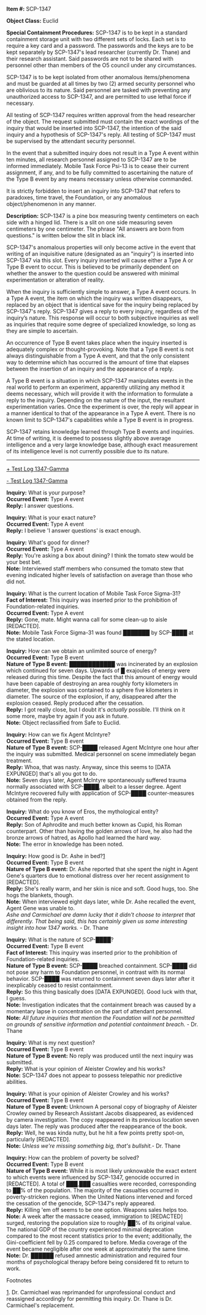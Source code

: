 **Item #:** SCP-1347

**Object Class:** Euclid

**Special Containment Procedures:** SCP-1347 is to be kept in a standard containment storage unit with two different sets of locks. Each set is to require a key card and a password. The passwords and the keys are to be kept separately by SCP-1347's lead researcher (currently Dr. Thane) and their research assistant. Said passwords are not to be shared with personnel other than members of the O5 council under any circumstances.

SCP-1347 is to be kept isolated from other anomalous items/phenomena and must be guarded at all times by two (2) armed security personnel who are oblivious to its nature. Said personnel are tasked with preventing any unauthorized access to SCP-1347, and are permitted to use lethal force if necessary.

All testing of SCP-1347 requires written approval from the head researcher of the object. The request submitted must contain the exact wordings of the inquiry that would be inserted into SCP-1347, the intention of the said inquiry and a hypothesis of SCP-1347's reply. All testing of SCP-1347 must be supervised by the attendant security personnel.

In the event that a submitted inquiry does not result in a Type A event within ten minutes, all research personnel assigned to SCP-1347 are to be informed immediately. Mobile Task Force Psi-13 is to cease their current assignment, if any, and to be fully committed to ascertaining the nature of the Type B event by any means necessary unless otherwise commanded.

It is strictly forbidden to insert an inquiry into SCP-1347 that refers to paradoxes, time travel, the Foundation, or any anomalous object/phenomenon in any manner.

**Description:** SCP-1347 is a pine box measuring twenty centimeters on each side with a hinged lid. There is a slit on one side measuring seven centimeters by one centimeter. The phrase "All answers are born from questions." is written below the slit in black ink.

SCP-1347's anomalous properties will only become active in the event that writing of an inquisitive nature (designated as an "inquiry") is inserted into SCP-1347 via this slot. Every inquiry inserted will cause either a Type A or Type B event to occur. This is believed to be primarily dependent on whether the answer to the question could be answered with minimal experimentation or alteration of reality.

When the inquiry is sufficiently simple to answer, a Type A event occurs. In a Type A event, the item on which the inquiry was written disappears, replaced by an object that is identical save for the inquiry being replaced by SCP-1347's reply. SCP-1347 gives a reply to every inquiry, regardless of the inquiry’s nature. This response will occur to both subjective inquiries as well as inquiries that require some degree of specialized knowledge, so long as they are simple to ascertain.

An occurrence of Type B event takes place when the inquiry inserted is adequately complex or thought-provoking. Note that a Type B event is not always distinguishable from a Type A event, and that the only consistent way to determine which has occurred is the amount of time that elapses between the insertion of an inquiry and the appearance of a reply.

A Type B event is a situation in which SCP-1347 manipulates events in the real world to perform an experiment, apparently utilizing any method it deems necessary, which will provide it with the information to formulate a reply to the inquiry. Depending on the nature of the input, the resultant experimentation varies. Once the experiment is over, the reply will appear in a manner identical to that of the appearance in a Type A event. There is no known limit to SCP-1347's capabilities while a Type B event is in progress.

SCP-1347 retains knowledge learned through Type B events and inquiries. At time of writing, it is deemed to possess slightly above average intelligence and a very large knowledge base, although exact measurement of its intelligence level is not currently possible due to its nature.

* * *

[+ Test Log 1347-Gamma](javascript:;)

[\- Test Log 1347-Gamma](javascript:;)

**Inquiry:** What is your purpose?  
**Occurred Event:** Type A event  
**Reply:** I answer questions.

**Inquiry:** What is your exact nature?  
**Occurred Event:** Type A event  
**Reply:** I believe 'I answer questions' is exact enough.

**Inquiry:** What's good for dinner?  
**Occurred Event:** Type A event  
**Reply:** You're asking a box about dining? I think the tomato stew would be your best bet.  
**Note:** Interviewed staff members who consumed the tomato stew that evening indicated higher levels of satisfaction on average than those who did not.

**Inquiry:** What is the current location of Mobile Task Force Sigma-31?  
**Fact of Interest:** This inquiry was inserted prior to the prohibition of Foundation-related inquiries.  
**Occurred Event:** Type A event  
**Reply:** Gone, mate. Might wanna call for some clean-up to aisle \[REDACTED\].  
**Note:** Mobile Task Force Sigma-31 was found ███████ by SCP-████ at the stated location.

**Inquiry:** How can we obtain an unlimited source of energy?  
**Occurred Event:** Type B event  
**Nature of Type B event:** ████████████ was incinerated by an explosion which continued for seven days. Upwards of █ exajoules of energy were released during this time. Despite the fact that this amount of energy would have been capable of destroying an area roughly forty kilometers in diameter, the explosion was contained to a sphere five kilometers in diameter. The source of the explosion, if any, disappeared after the explosion ceased. Reply produced after the cessation.  
**Reply:** I got really close, but I doubt it's _actually_ possible. I'll think on it some more, maybe try again if you ask in future.  
**Note:** Object reclassified from Safe to Euclid.

**Inquiry:** How can we fix Agent McIntyre?  
**Occurred Event:** Type B event  
**Nature of Type B event:** SCP-████ released Agent McIntyre one hour after the inquiry was submitted. Medical personnel on scene immediately began treatment.  
**Reply:** Whoa, that was nasty. Anyway, since this seems to \[DATA EXPUNGED\] that's all you got to do.  
**Note:** Seven days later, Agent McIntyre spontaneously suffered trauma normally associated with SCP-████, albeit to a lesser degree. Agent McIntyre recovered fully with application of SCP-████ counter-measures obtained from the reply.

**Inquiry:** What do you know of Eros, the mythological entity?  
**Occurred Event:** Type A event  
**Reply:** Son of Aphrodite and much better known as Cupid, his Roman counterpart. Other than having the golden arrows of love, he also had the bronze arrows of hatred, as Apollo had learned the hard way.  
**Note:** The error in knowledge has been noted.

**Inquiry:** How good is Dr. Ashe in bed?[1](javascript:;)  
**Occurred Event:** Type B event  
**Nature of Type B event:** Dr. Ashe reported that she spent the night in Agent Gene's quarters due to emotional distress over her recent assignment to \[REDACTED\].  
**Reply:** She's really warm, and her skin is nice and soft. Good hugs, too. She hogs the blankets, though.  
**Note:** When interviewed eight days later, while Dr. Ashe recalled the event, Agent Gene was unable to.  
_Ashe and Carmichael are damn lucky that it didn't choose to interpret that differently. That being said, this has certainly given us some interesting insight into how 1347 works._ - Dr. Thane

**Inquiry:** What is the nature of SCP-████?  
**Occurred Event:** Type B event  
**Fact of Interest:** This inquiry was inserted prior to the prohibition of Foundation-related inquiries.  
**Nature of Type B event:** SCP-████ breached containment. SCP-████ did not pose any harm to Foundation personnel, in contrast with its normal behavior. SCP-████ was returned to containment seven days later after it inexplicably ceased to resist containment.  
**Reply:** So this thing basically does \[DATA EXPUNGED\]. Good luck with that, I guess.  
**Note:** Investigation indicates that the containment breach was caused by a momentary lapse in concentration on the part of attendant personnel.  
**Note:** _All future inquiries that mention the Foundation will not be permitted on grounds of sensitive information and potential containment breach._ - Dr. Thane

**Inquiry:** What is my next question?  
**Occurred Event:** Type B event  
**Nature of Type B event:** No reply was produced until the next inquiry was submitted.  
**Reply:** What is your opinion of Aleister Crowley and his works?  
**Note:** SCP-1347 does not appear to possess telepathic nor predictive abilities.

**Inquiry:** What is your opinion of Aleister Crowley and his works?  
**Occurred Event:** Type B event  
**Nature of Type B event:** Unknown A personal copy of biography of Aleister Crowley owned by Research Assistant Jacobs disappeared, as evidenced by camera investigation. The copy reappeared in its previous location seven days later. The reply was produced after the reappearance of the book.  
**Reply:** Well, he was kinda nutty, but he hit a few points pretty spot-on, particularly \[REDACTED\].  
**Note:** _Unless we're missing something big, that's bullshit._\- Dr. Thane

**Inquiry:** How can the problem of poverty be solved?  
**Occurred Event:** Type B event  
**Nature of Type B event:** While it is most likely unknowable the exact extent to which events were influenced by SCP-1347, genocide occurred in \[REDACTED\]. A total of ███,███ casualties were recorded, corresponding to ██% of the population. The majority of the casualties occurred in poverty-stricken regions. When the United Nations intervened and forced the cessation of the genocide, SCP-1347's reply appeared.  
**Reply:** Killing 'em off seems to be one option. Weapons sales helps too.  
**Note:** A week after the massacre ceased, immigration to \[REDACTED\] surged, restoring the population size to roughly ██% of its original value. The national GDP of the country experienced minimal deprecation compared to the most recent statistics prior to the event; additionally, the Gini-coefficient fell by 0.25 compared to before. Media coverage of the event became negligible after one week at approximately the same time.  
**Note:** Dr. ██████ refused amnestic administration and required four months of psychological therapy before being considered fit to return to work.

Footnotes

[1](javascript:;). Dr. Carmichael was reprimanded for unprofessional conduct and reassigned accordingly for permitting this inquiry. Dr. Thane is Dr. Carmichael's replacement.